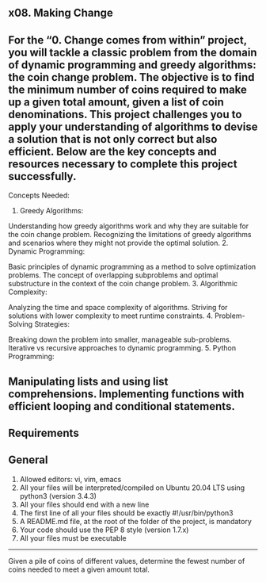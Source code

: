 x08. Making Change
--------------------------------------------------------
For the “0. Change comes from within” project, you will tackle a classic problem from the domain of dynamic programming and greedy algorithms: the coin change problem. The objective is to find the minimum number of coins required to make up a given total amount, given a list of coin denominations. This project challenges you to apply your understanding of algorithms to devise a solution that is not only correct but also efficient. Below are the key concepts and resources necessary to complete this project successfully.
--------------------------------------------------------------------------------------------------------------------
Concepts Needed:
1. Greedy Algorithms:

Understanding how greedy algorithms work and why they are suitable for the coin change problem.
Recognizing the limitations of greedy algorithms and scenarios where they might not provide the optimal solution.
2. Dynamic Programming:

Basic principles of dynamic programming as a method to solve optimization problems.
The concept of overlapping subproblems and optimal substructure in the context of the coin change problem.
3. Algorithmic Complexity:

Analyzing the time and space complexity of algorithms.
Striving for solutions with lower complexity to meet runtime constraints.
4. Problem-Solving Strategies:

Breaking down the problem into smaller, manageable sub-problems.
Iterative vs recursive approaches to dynamic programming.
5. Python Programming:

Manipulating lists and using list comprehensions.
Implementing functions with efficient looping and conditional statements.
---------------------------------------------------------------------------------------------------------------
Requirements
----------------------------------------------------------------------------------------------------
General
-------------------------------------------------------------------------------------------------------------------
1. Allowed editors: vi, vim, emacs
2. All your files will be interpreted/compiled on Ubuntu 20.04 LTS using python3 (version 3.4.3)
3. All your files should end with a new line
4. The first line of all your files should be exactly #!/usr/bin/python3
5. A README.md file, at the root of the folder of the project, is mandatory
6. Your code should use the PEP 8 style (version 1.7.x)
7. All your files must be executable
---------------------------------------------------------------------------------------------------------------
Given a pile of coins of different values, determine the fewest number of coins needed to meet a given amount total.
